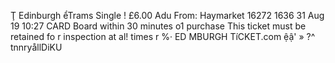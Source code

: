 Ţ Edinburgh ểTrams Single ! £6.00 Adu From: Haymarket 16272 1636 31 Aug 19 10:27 CARD Board within 30 minutes o1 purchase This ticket must be retained fo r inspection at al! times r %· ED MBURGH TíCKET.com ệậ' » ?^ tnnryållDiKU